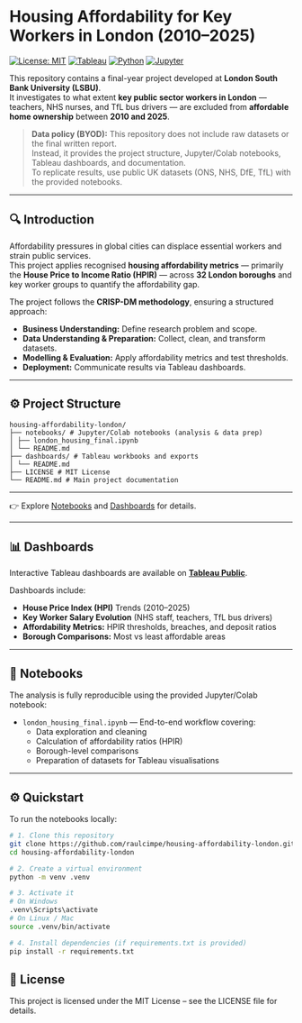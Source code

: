 # Housing Affordability for Key Workers in London (2010–2025)

[![License: MIT](https://img.shields.io/badge/License-MIT-green.svg)](LICENSE)
[![Tableau](https://img.shields.io/badge/Tableau-Public-blue.svg)](dashboards/README.md)
[![Python](https://img.shields.io/badge/Python-3.10+-blue.svg)]()
[![Jupyter](https://img.shields.io/badge/Jupyter-Notebook-orange.svg)]()

This repository contains a final-year project developed at **London South Bank University (LSBU)**.  
It investigates to what extent **key public sector workers in London** — teachers, NHS nurses, and TfL bus drivers — are excluded from **affordable home ownership** between **2010 and 2025**.

> **Data policy (BYOD):** This repository does not include raw datasets or the final written report.  
> Instead, it provides the project structure, Jupyter/Colab notebooks, Tableau dashboards, and documentation.  
> To replicate results, use public UK datasets (ONS, NHS, DfE, TfL) with the provided notebooks.

---

## 🔍 Introduction
Affordability pressures in global cities can displace essential workers and strain public services.  
This project applies recognised **housing affordability metrics** — primarily the **House Price to Income Ratio (HPIR)** — across **32 London boroughs** and key worker groups to quantify the affordability gap.

The project follows the **CRISP-DM methodology**, ensuring a structured approach:
- **Business Understanding:** Define research problem and scope.  
- **Data Understanding & Preparation:** Collect, clean, and transform datasets.  
- **Modelling & Evaluation:** Apply affordability metrics and test thresholds.  
- **Deployment:** Communicate results via Tableau dashboards.  

---

## ⚙️ Project Structure
```
housing-affordability-london/
├── notebooks/ # Jupyter/Colab notebooks (analysis & data prep)
│ ├── london_housing_final.ipynb
│ └── README.md
├── dashboards/ # Tableau workbooks and exports
│ └── README.md
├── LICENSE # MIT License
└── README.md # Main project documentation
```
---


👉 Explore [Notebooks](notebooks/README.md) and [Dashboards](dashboards/README.md) for details.

---

## 📊 Dashboards
Interactive Tableau dashboards are available on **[Tableau Public](https://public.tableau.com/app/profile/raul.c1685/vizzes)**.

Dashboards include:
- **House Price Index (HPI)** Trends (2010–2025)  
- **Key Worker Salary Evolution** (NHS staff, teachers, TfL bus drivers)  
- **Affordability Metrics:** HPIR thresholds, breaches, and deposit ratios  
- **Borough Comparisons:** Most vs least affordable areas  

---

## 📒 Notebooks
The analysis is fully reproducible using the provided Jupyter/Colab notebook:

- `london_housing_final.ipynb` — End-to-end workflow covering:
  - Data exploration and cleaning  
  - Calculation of affordability ratios (HPIR)  
  - Borough-level comparisons  
  - Preparation of datasets for Tableau visualisations  

---

## ⚙️ Quickstart
To run the notebooks locally:

```bash
# 1. Clone this repository
git clone https://github.com/raulcimpe/housing-affordability-london.git
cd housing-affordability-london

# 2. Create a virtual environment
python -m venv .venv

# 3. Activate it
# On Windows
.venv\Scripts\activate
# On Linux / Mac
source .venv/bin/activate

# 4. Install dependencies (if requirements.txt is provided)
pip install -r requirements.txt
```
## 📜 License
This project is licensed under the MIT License – see the LICENSE file for details.





